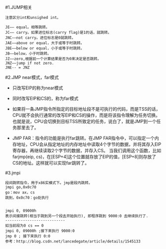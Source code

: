 #1.JUMP相关
```
注意区分int和unsighed int。

JE—— equal。相等跳转。
JC—— carry。如果进位标志(carry flag)是1的话，就跳转。
JNC——not carry。进位标志是0就跳转。
JAE——above or equal，大于或等于时跳转。
JBE——below or equal，小于或等于时跳转。
JB——below，小于时跳转。
JZ——zero,根据前一个计算结果是否为0来决定是否跳转。
JNZ——jump if not zero.
JNE-- = JNZ
```

#2.JMP near模式，far模式
* 只改写EIP的称为near模式
* 同时改写EIP和CS的，称为far模式

* 如果将一条JMP指令所指定的目标地址段不是可执行的代码，而是TSS的话，CPU就不会执行通常的改写EIP和CS的操作，而是将该指令理解为任务切换。也就是说，CPU会切换到目标TSS所致定的任务，说白了，就是JMP到一个任务那里去了。

* JMP FAR：指令的功能是执行far跳转。在JMP FAR指令中，可以指定一个内存地址，CPU会从指定地址的内存地址中读取4个字节的数据，并将其存入EIP寄存器，再继续读取2个字节的数据，并存入CS。
当我们调用这个函数，比如farjmp(eip, cs)，在[ESP+4]这个位置就存放了EIP的值，[ESP+8]则存放了CS的地址。这样就可以实现far跳转了。


#3.jmpi
```
段间跳转指令，用于x86实模式下。jmp是段内跳转。
jmpi go,0x0c70
go：mov ax，cs
跳到，0x0c70：go处执行


jmpi 0, 09000h
表示间接跳转(相当于跳到另一个段去开始执行), 即程序跳到 9000:0 去继续执行了.
---------------------------
如当前段为0 cs == 0
jmpi 0, 09000h ;接下来执行 9000:0
jmp 0 ; 接下来执行 0:0
参考：http://blog.csdn.net/lancedegate/article/details/1545133
```